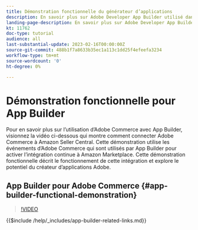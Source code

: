 ```yaml
---
title: Démonstration fonctionnelle du générateur d’applications
description: En savoir plus sur Adobe Developer App Builder utilisé dans Adobe Commerce avec une démonstration technique
landing-page-description: En savoir plus sur Adobe Developer App Builder utilisé dans Adobe Commerce avec une démonstration technique
kt: 11762
doc-type: tutorial
audience: all
last-substantial-update: 2023-02-16T00:00:00Z
source-git-commit: 488b1f7a8633b35ec1a113c1dd25f4efeefa3234
workflow-type: tm+mt
source-wordcount: '0'
ht-degree: 0%

---
```



# Démonstration fonctionnelle pour App Builder

Pour en savoir plus sur l’utilisation d’Adobe Commerce avec App Builder, visionnez la vidéo ci-dessous qui montre comment connecter Adobe Commerce à Amazon Seller Central. Cette démonstration utilise les événements d’Adobe Commerce qui sont utilisés par App Builder pour activer l’intégration continue à Amazon Marketplace. Cette démonstration fonctionnelle décrit le fonctionnement de cette intégration et explore le potentiel du créateur d’applications Adobe.

## App Builder pour Adobe Commerce {#app-builder-functional-demonstration}

>[!VIDEO](https://video.tv.adobe.com/v/3413502)

{{$include /help/_includes/app-builder-related-links.md}}
